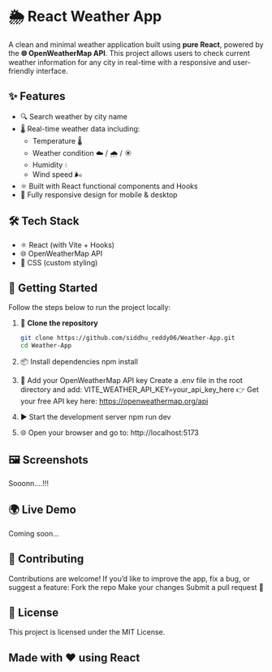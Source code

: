# 🌦️ React Weather App

A clean and minimal weather application built using **pure React**, powered by the **🌐 OpenWeatherMap API**. This project allows users to check current weather information for any city in real-time with a responsive and user-friendly interface.

## ✨ Features

- 🔍 Search weather by city name  
- 🌡️ Real-time weather data including:
  - Temperature 🌡️
  - Weather condition ☁️ / 🌧️ / ☀️
  - Humidity 💧
  - Wind speed 🌬️  
- ⚛️ Built with React functional components and Hooks  
- 📱 Fully responsive design for mobile & desktop

## 🛠️ Tech Stack

- ⚛️ React (with Vite + Hooks)
- 🌐 OpenWeatherMap API
- 🎨 CSS (custom styling)

## 🚀 Getting Started

Follow the steps below to run the project locally:

1. 📁 **Clone the repository**  
   ```bash
   git clone https://github.com/siddhu_reddy06/Weather-App.git
   cd Weather-App

2. 📦 Install dependencies
   npm install

3. 🔑 Add your OpenWeatherMap API key
   Create a .env file in the root directory and add:
  VITE_WEATHER_API_KEY=your_api_key_here
  👉 Get your free API key here: https://openweathermap.org/api

4. ▶️ Start the development server
   npm run dev

5. 🌐 Open your browser and go to:
    http://localhost:5173

## 🖼️ Screenshots
  Sooonn....!!!

## 🌍 Live Demo
  Coming soon...

## 🤝 Contributing
Contributions are welcome! If you’d like to improve the app, fix a bug, or suggest a feature:
Fork the repo
Make your changes
Submit a pull request 🙌

## 📝 License
This project is licensed under the MIT License.

## Made with ❤️ using React


